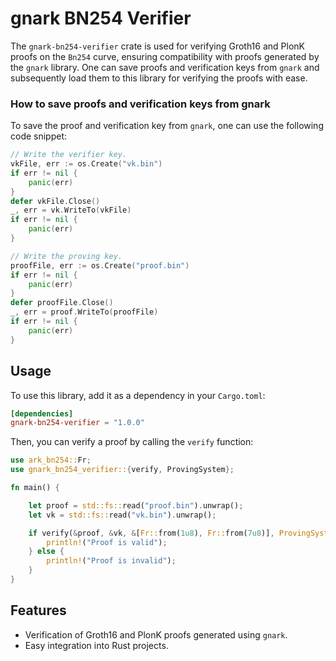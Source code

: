 # gnark BN254 Verifier

The `gnark-bn254-verifier` crate is used for verifying Groth16 and PlonK proofs on the `Bn254` curve, ensuring compatibility with proofs generated by the `gnark` library. One can save proofs and verification keys from `gnark` and subsequently load them to this library for verifying the proofs with ease.

### How to save proofs and verification keys from gnark

To save the proof and verification key from `gnark`, one can use the following code snippet:

```go
// Write the verifier key.
vkFile, err := os.Create("vk.bin")
if err != nil {
    panic(err)
}
defer vkFile.Close()
_, err = vk.WriteTo(vkFile)
if err != nil {
    panic(err)
}

// Write the proving key.
proofFile, err := os.Create("proof.bin")
if err != nil {
    panic(err)
}
defer proofFile.Close()
_, err = proof.WriteTo(proofFile)
if err != nil {
    panic(err)
}
```

## Usage

To use this library, add it as a dependency in your `Cargo.toml`:
```toml
[dependencies]
gnark-bn254-verifier = "1.0.0"
```

Then, you can verify a proof by calling the `verify` function:
```rs
use ark_bn254::Fr;
use gnark_bn254_verifier::{verify, ProvingSystem};

fn main() {

    let proof = std::fs::read("proof.bin").unwrap();
    let vk = std::fs::read("vk.bin").unwrap();

    if verify(&proof, &vk, &[Fr::from(1u8), Fr::from(7u8)], ProvingSystem::Plonk) {
        println!("Proof is valid");
    } else {
        println!("Proof is invalid");
    }
}

```

## Features

- Verification of Groth16 and PlonK proofs generated using `gnark`.
- Easy integration into Rust projects.